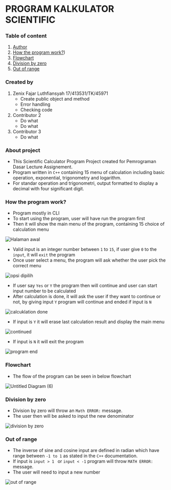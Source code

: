 # PROGRAM KALKULATOR SCIENTIFIC

### Table of content
  1. [Author](https://github.com/HafiedHA/tugas_kalkulator/edit/main/README.md#created-by)
  2. [How the program work?](https://github.com/HafiedHA/tugas_kalkulator/edit/main/README.md#how-the-program-work))
  3. [Flowchart](https://github.com/HafiedHA/tugas_kalkulator/edit/main/README.md#flowchart)
  4. [Division by zero](https://github.com/HafiedHA/tugas_kalkulator/edit/main/README.md#division-by-zero)
  5. [Out of range](https://github.com/HafiedHA/tugas_kalkulator/edit/main/README.md#out-of-range)

### Created by
  1. Zenix Fajar Luthfiansyah 17/413531/TK/45971
     -  Create public object and method
     -  Error handling
     -  Checking code
  2. Contributor 2
     -  Do what
     -  Do what
  3. Contributor 3
     -  Do what

### About project

  - This Scientific Calculator Program Project created for Pemrograman Dasar Lecture Assignement. 
  - Program written in `C++` containing 15 menu of calculation including basic operation, exponential, trigonometry and logarithm.
  - For standar operation and trigonometri, output formatted to display a decimal with four significant digit.

### How the program work?

  - Program mostly in CLI
  - To start using the program, user will have run the program first
  - Then it will show the main menu of the program, containing 15 choice of calculation menu
  
  ![Halaman awal](https://user-images.githubusercontent.com/101339523/173419165-b048f2b4-b5ca-4aba-af6d-47b61f07e2fb.jpg) 
  
  - Valid input is an integer number between `1` to `15`, if user give `0` to the `input`, it will `exit` the program
  - Once user select a menu, the program will ask whether the user pick the correct menu
  
  ![opsi dipilih](https://user-images.githubusercontent.com/101339523/173419879-7094b94b-0d50-4eac-aa9b-2244d4515515.jpg)
  
  - If user say `Yes` or `Y` the program then will continue and user can start input number to be calculated
  - After calculation is done, it will ask the user if they want to continue or not, by giving input `Y` program will continue and ended if input is `N`
  
  ![calcuklation done](https://user-images.githubusercontent.com/101339523/173420301-6e34f0ba-8908-461f-9cad-1ecf992cd051.jpg)
  
  - If input is `Y` it will erase last calculation result and display the main menu
 
  ![continued](https://user-images.githubusercontent.com/101339523/173420661-26e2b60d-591b-425a-aff6-f416115602eb.jpg)
  
  - If input is `N` it will exit the program
  
  ![program end](https://user-images.githubusercontent.com/101339523/173421015-9d4d42f9-3040-47fc-97f6-760a1be4c418.jpg)

### Flowchart
  - The flow of the program can be seen in below flowchart
  
  ![Untitled Diagram (6)](https://user-images.githubusercontent.com/101339523/173421208-164851dc-8189-478f-8d06-5cb4985583bd.jpg)
  
 ### Division by zero
  - Division by zero will throw an `Math ERROR:` message.
  - The user then will be asked to input the new denominator
  
  ![division by zero](https://user-images.githubusercontent.com/101339523/173422578-7817be49-b365-4102-9540-14e39999f11a.jpg)
  
 ### Out of range
  - The inverse of sine and cosine input are defined in radian which have range between `-1 to 1` as stated in the `C++` documentation.
  - If input is `input > 1 ` or `input < -1` program will throw `MATH ERROR:` message.
  - The user will need to input a new number
  
  ![out of range](https://user-images.githubusercontent.com/101339523/173423447-a1910dc9-0493-4fd4-bce8-16622b14a8c7.jpg)


